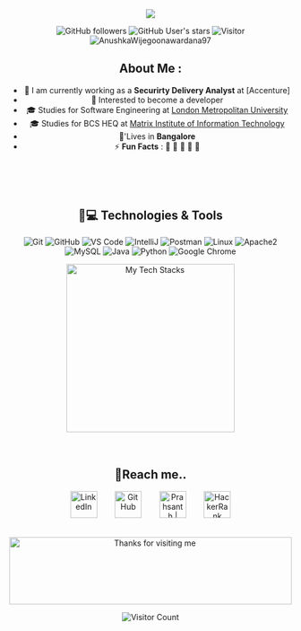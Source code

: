 <div align="center">
  <img src="https://readme-typing-svg.herokuapp.com?font=Kalam&color=%2338C2FF&size=50&center=true&vCenter=true&height=60&width=600&lines=Heyyy!+I'm+Prashanth+%3C3;Welcome+to+my+profile!" 
</div>

![GitHub followers](https://img.shields.io/github/followers/AnushkaWijegoonawardana97?style=social) ![GitHub User's stars](https://img.shields.io/github/stars/AnushkaWijegoonawardana97?style=social) ![Visitor](https://visitor-badge.laobi.icu/badge?page_id=AnushkaWijegoonawardana97.repoName) <img src="https://komarev.com/ghpvc/?username=AnushkaWijegoonawardana97" alt="AnushkaWijegoonawardana97" />

## About Me :

- 🏢 I am currently working as a **Securirty Delivery Analyst** at [Accenture]
- 🏢 Interested to become a developer
- 🎓 Studies for Software Engineering at [London Metropolitan University](https://www.londonmet.ac.uk/)
- 🎓 Studies for BCS HEQ at [Matrix Institute of Information Technology](http://www.matrix-edu.com/)
- 🏡'Lives in **Bangalore**
- ⚡ **Fun Facts** : 🍕 🏉 🏏 🎥 🚞

<br>
<br>
<br>

## 🚀💻 Technologies & Tools

  ![Git](https://img.shields.io/badge/-Git-black?style=flat-square&logo=git)
  ![GitHub](https://img.shields.io/badge/-GitHub-181717?style=flat-square&logo=github)
  ![VS Code](https://img.shields.io/badge/-VS%20Code-007ACC?style=flat-square&logo=visual-studio-code)
  ![IntelliJ](https://img.shields.io/badge/-IntelliJ%20IDEA-black?style=flat-square&logo=jetbrains)
  ![Postman](https://img.shields.io/badge/Postman-black?style=flat-square&logo=postman) 
  ![Linux](https://img.shields.io/badge/Linux-black?style=flat-square&logo=linux)
  ![Apache2](https://img.shields.io/badge/Apache2-black?style=flat-square&logo=apache)
  ![MySQL](https://img.shields.io/badge/-MySQL-black?style=flat-square&logo=mysql)
  ![Java](https://img.shields.io/badge/Java-orange?style=flat-square&logo=java)
  ![Python](https://img.shields.io/badge/-Python-black?style=flat-square&logo=Python)
  ![Google Chrome](https://img.shields.io/badge/Chrome-black?style=flat-square&logo=google-chrome)
  <div align="center">
<img height="300" alt="My Tech Stacks" src="images/IMGtechstacks.png" />
  </div>
<br>
<br>
  
  ## 📌Reach me..

<p align="center">
   <a href="https://www.linkedin.com/in/prashanth13/"><img alt="LinkedIn" title="LinkedIn" height="48" width="48" src="https://github.com/peterthehan/peterthehan/blob/d79cc23b62615a0d38ab46bfa3896a4d4bb30c85/assets/linkedin.svg"></a>
  &nbsp;&nbsp;&nbsp;&nbsp;&nbsp;&nbsp;
  <a href="https://github.com/Sincipherr"><img alt="GitHub" title="GitHub" height="48" width="48" src="https://github.com/peterthehan/peterthehan/blob/d79cc23b62615a0d38ab46bfa3896a4d4bb30c85/assets/github.svg"></a>
  &nbsp;&nbsp;&nbsp;&nbsp;&nbsp;&nbsp;
  <a href="mailto:prashanthprashu911@gmail.com"><img alt="Prahsanth | Gmail" title="email" height="48" width="48" 
src="https://github.com/TheDudeThatCode/TheDudeThatCode/blob/master/Assets/Gmail.svg"></a>
  &nbsp;&nbsp;&nbsp;&nbsp;&nbsp;&nbsp;
   <a href="https://www.hackerrank.com/sincipherr?hr_r=1"><img alt="HackerRank" title="HackerRank" height="48" width="48" 
src="https://upload.wikimedia.org/wikipedia/commons/4/40/HackerRank_Icon-1000px.png"></a>

</p>

<br>


<div align="center">

<img height="120" alt="Thanks for visiting me" width="100%" src="https://raw.githubusercontent.com/BrunnerLivio/brunnerlivio/master/images/marquee.svg" />
<br />

![Visitor Count](https://profile-counter.glitch.me/abhishek-singh-manhas/count.svg)

